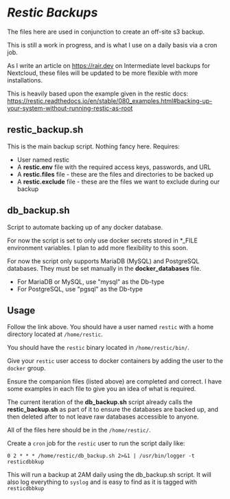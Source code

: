 # ***Restic Backups***

The files here are used in conjunction to create an off-site s3 backup.

This is still a work in progress, and is what I use on a daily basis via a cron job.

As I write an article on https://rair.dev on Intermediate level backups for Nextcloud,
these files will be updated to be more flexible with more installations.

This is heavily based upon the example given in the restic docs:
https://restic.readthedocs.io/en/stable/080_examples.html#backing-up-your-system-without-running-restic-as-root

## restic_backup.sh

This is the main backup script. Nothing fancy here. Requires:
- User named restic
- A **restic.env** file with the required access keys, passwords, and URL
- A **restic.files** file - these are the files and directories to be backed up
- A **restic.exclude** file - these are the files we want to exclude during our backup

## db_backup.sh

Script to automate backing up of any docker database.

For now the script is set to only use docker secrets stored in *_FILE environment
variables. I plan to add more flexibility to this soon.

For now the script only supports MariaDB (MySQL) and PostgreSQL databases. They
must be set manually in the **docker_databases** file.
- For MariaDB or MySQL, use "mysql" as the Db-type
- For PostgreSQL, use "pgsql" as the Db-type

## Usage

Follow the link above. You should have a user named `restic` with a home directory
located at `/home/restic`.

You should have the `restic` binary located in `/home/restic/bin/`.

Give your `restic` user access to docker containers by adding the user to the
`docker` group.

Ensure the companion files (listed above) are completed and correct. I have some
examples in each file to give you an idea of what is required.

The current iteration of the **db_backup.sh** script already calls the
**restic_backup.sh** as part of it to ensure the databases are backed up, and then
deleted after to not leave raw databases accessible to anyone.

All of the files here should be in the `/home/restic/`.

Create a `cron` job for the `restic` user to run the script daily like:

`0 2 * * * /home/restic/db_backup.sh 2>&1 | /usr/bin/logger -t resticdbbkup`

This will run a backup at 2AM daily using the db_backup.sh script. It will also
log everything to `syslog` and is easy to find as it is tagged with `resticdbbkup`
